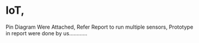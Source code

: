 # IoT,
Pin Diagram Were Attached,
Refer Report to run multiple sensors,
Prototype in report were done by us............
